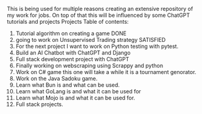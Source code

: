 This is being used for multiple reasons creating an extensive repository of my work for jobs. 
On top of that this will be influenced by some ChatGPT tutorials and projects 
Projects Table of contents:
1. Tutorial algorithm on creating a game DONE
2. going to work on Unsupervised Trading strategy SATISFIED
3. For the next project I want to work on Python testing with pytest.
4. Build an AI Chatbot with ChatGPT and Django
5. Full stack development project with ChatGPT
6. Finally working on webscraping using Scrappy and python
7. Work on C# game this one will take a while it is a tournament genorator. 
8. Work on the Java Sadoku game. 
9. Learn what Bun is and what can be used.
10. Learn what GoLang is and what it can be used for 
11. Learn what Mojo is and what it can be used for.
12. Full stack projects.
